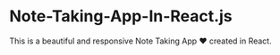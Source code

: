 # Note-Taking-App-In-React.js


This is a beautiful and responsive Note Taking App ❤ created in React.
